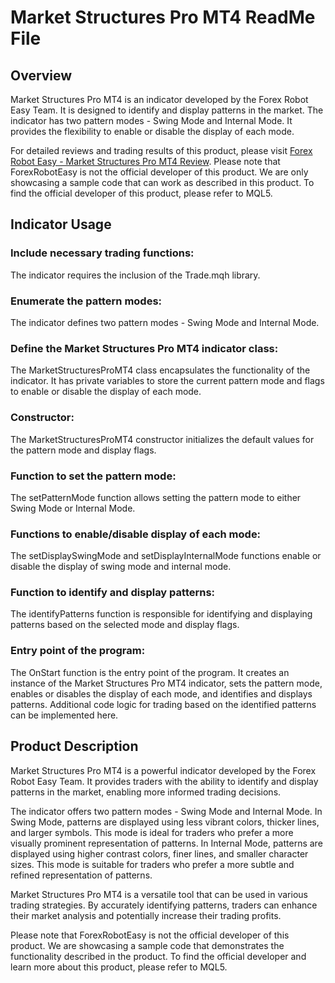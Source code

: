 # Market Structures Pro MT4 ReadMe File

## Overview

Market Structures Pro MT4 is an indicator developed by the Forex Robot Easy Team. It is designed to identify and display patterns in the market. The indicator has two pattern modes - Swing Mode and Internal Mode. It provides the flexibility to enable or disable the display of each mode.

For detailed reviews and trading results of this product, please visit [Forex Robot Easy - Market Structures Pro MT4 Review](https://forexroboteasy.com/forex-robot-review/market-structures-pro-mt4-review-optimize-forex-trading/). Please note that ForexRobotEasy is not the official developer of this product. We are only showcasing a sample code that can work as described in this product. To find the official developer of this product, please refer to MQL5.

## Indicator Usage

### Include necessary trading functions:

The indicator requires the inclusion of the Trade.mqh library.

### Enumerate the pattern modes:

The indicator defines two pattern modes - Swing Mode and Internal Mode.

### Define the Market Structures Pro MT4 indicator class:

The MarketStructuresProMT4 class encapsulates the functionality of the indicator. It has private variables to store the current pattern mode and flags to enable or disable the display of each mode.

### Constructor:

The MarketStructuresProMT4 constructor initializes the default values for the pattern mode and display flags.

### Function to set the pattern mode:

The setPatternMode function allows setting the pattern mode to either Swing Mode or Internal Mode.

### Functions to enable/disable display of each mode:

The setDisplaySwingMode and setDisplayInternalMode functions enable or disable the display of swing mode and internal mode.

### Function to identify and display patterns:

The identifyPatterns function is responsible for identifying and displaying patterns based on the selected mode and display flags.

### Entry point of the program:

The OnStart function is the entry point of the program. It creates an instance of the Market Structures Pro MT4 indicator, sets the pattern mode, enables or disables the display of each mode, and identifies and displays patterns. Additional code logic for trading based on the identified patterns can be implemented here.

## Product Description

Market Structures Pro MT4 is a powerful indicator developed by the Forex Robot Easy Team. It provides traders with the ability to identify and display patterns in the market, enabling more informed trading decisions.

The indicator offers two pattern modes - Swing Mode and Internal Mode. In Swing Mode, patterns are displayed using less vibrant colors, thicker lines, and larger symbols. This mode is ideal for traders who prefer a more visually prominent representation of patterns. In Internal Mode, patterns are displayed using higher contrast colors, finer lines, and smaller character sizes. This mode is suitable for traders who prefer a more subtle and refined representation of patterns.

Market Structures Pro MT4 is a versatile tool that can be used in various trading strategies. By accurately identifying patterns, traders can enhance their market analysis and potentially increase their trading profits.

Please note that ForexRobotEasy is not the official developer of this product. We are showcasing a sample code that demonstrates the functionality described in the product. To find the official developer and learn more about this product, please refer to MQL5.
